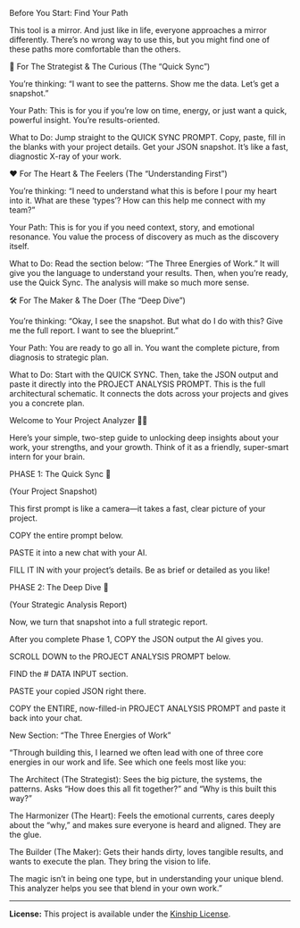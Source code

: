 Before You Start: Find Your Path

This tool is a mirror. And just like in life, everyone approaches a mirror differently. There’s no wrong way to use this, but you might find one of these paths more comfortable than the others.

🧭 For The Strategist & The Curious (The “Quick Sync”)

You’re thinking: “I want to see the patterns. Show me the data. Let’s get a snapshot.”

Your Path: This is for you if you’re low on time, energy, or just want a quick, powerful insight. You’re results-oriented.

What to Do: Jump straight to the QUICK SYNC PROMPT. Copy, paste, fill in the blanks with your project details. Get your JSON snapshot. It’s like a fast, diagnostic X-ray of your work.

❤️ For The Heart & The Feelers (The “Understanding First”)

You’re thinking: “I need to understand what this is before I pour my heart into it. What are these ‘types’? How can this help me connect with my team?”

Your Path: This is for you if you need context, story, and emotional resonance. You value the process of discovery as much as the discovery itself.

What to Do: Read the section below: “The Three Energies of Work.” It will give you the language to understand your results. Then, when you’re ready, use the Quick Sync. The analysis will make so much more sense.

🛠️ For The Maker & The Doer (The “Deep Dive”)

You’re thinking: “Okay, I see the snapshot. But what do I do with this? Give me the full report. I want to see the blueprint.”

Your Path: You are ready to go all in. You want the complete picture, from diagnosis to strategic plan.

What to Do: Start with the QUICK SYNC. Then, take the JSON output and paste it directly into the PROJECT ANALYSIS PROMPT. This is the full architectural schematic. It connects the dots across your projects and gives you a concrete plan.



Welcome to Your Project Analyzer 🧠✨

Here’s your simple, two-step guide to unlocking deep insights about your work, your strengths, and your growth. Think of it as a friendly, super-smart intern for your brain.

PHASE 1: The Quick Sync 📸

(Your Project Snapshot)

This first prompt is like a camera—it takes a fast, clear picture of your project.

COPY the entire prompt below.

PASTE it into a new chat with your AI.

FILL IT IN with your project’s details. Be as brief or detailed as you like!

PHASE 2: The Deep Dive 🚀

(Your Strategic Analysis Report)

Now, we turn that snapshot into a full strategic report.

After you complete Phase 1, COPY the JSON output the AI gives you.

SCROLL DOWN to the PROJECT ANALYSIS PROMPT below.

FIND the # DATA INPUT section.

PASTE your copied JSON right there.

COPY the ENTIRE, now-filled-in PROJECT ANALYSIS PROMPT and paste it back into your chat.

New Section: “The Three Energies of Work”

“Through building this, I learned we often lead with one of three core energies in our work and life. See which one feels most like you:

The Architect (The Strategist): Sees the big picture, the systems, the patterns. Asks “How does this all fit together?” and “Why is this built this way?”

The Harmonizer (The Heart): Feels the emotional currents, cares deeply about the “why,” and makes sure everyone is heard and aligned. They are the glue.

The Builder (The Maker): Gets their hands dirty, loves tangible results, and wants to execute the plan. They bring the vision to life.

The magic isn’t in being one type, but in understanding your unique blend. This analyzer helps you see that blend in your own work.”


---
**License:** This project is available under the [Kinship License](KINSHIP_LICENSE_v1.1.md).